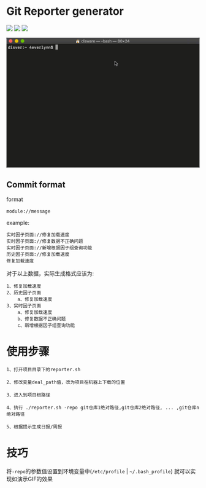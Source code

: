 # Git Reporter generator

![](https://img.shields.io/badge/author-4everlynn-orange)
![](https://img.shields.io/badge/generator-blue)
![](https://img.shields.io/badge/git-based-red)

![](./reporter.gif)

## Commit format

format
```
module://message
```

example:

```bash
实时因子页面://修复加载速度
实时因子页面://修复数据不正确问题
实时因子页面://新增根据因子组查询功能
历史因子页面://修复加载速度
修复加载速度
```

对于以上数据，实际生成格式应该为:

```text
1、修复加载速度
2、历史因子页面
    a、修复加载速度
3、实时因子页面
    a、修复加载速度
    b、修复数据不正确问题
    c、新增根据因子组查询功能
```

# 使用步骤
```text
1、打开项目目录下的reporter.sh

2、修改变量deal_path值，改为项目在机器上下载的位置

3、进入到项目根路径

4、执行 ./reporter.sh -repo git仓库1绝对路径,git仓库2绝对路径, ... ,git仓库n绝对路径

5、根据提示生成日报/周报
```

# 技巧
将`-repo`的参数值设置到环境变量中(`/etc/profile` | `~/.bash_profile`)
就可以实现如演示GIF的效果